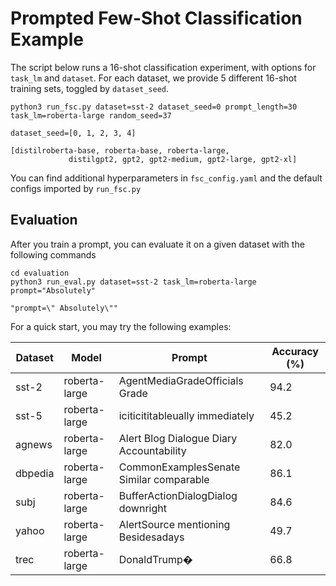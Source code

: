 # Prompted Few-Shot Classification Example

The script below runs a 16-shot classification experiment, with options for `task_lm` and `dataset`. For each dataset, we provide 5 different 16-shot training sets, toggled by `dataset_seed`.
```
python3 run_fsc.py dataset=sst-2 dataset_seed=0 prompt_length=30 task_lm=roberta-large random_seed=37
```

```
dataset_seed=[0, 1, 2, 3, 4]

[distilroberta-base, roberta-base, roberta-large, 
             distilgpt2, gpt2, gpt2-medium, gpt2-large, gpt2-xl]
```
You can find additional hyperparameters in `fsc_config.yaml` and the default configs imported by `run_fsc.py`

## Evaluation

After you train a prompt, you can evaluate it on a given dataset with the following commands
```
cd evaluation
python3 run_eval.py dataset=sst-2 task_lm=roberta-large prompt="Absolutely"
```
```
"prompt=\" Absolutely\"" 
```

For a quick start, you may try the following examples: 

| Dataset | Model | Prompt | Accuracy (%) | 
| --- | --- | --- | --- | 
| sst-2 | roberta-large | AgentMediaGradeOfficials Grade | 94.2 |
| sst-5 | roberta-large | iciticititableually immediately | 45.2 |
| agnews | roberta-large | Alert Blog Dialogue Diary Accountability | 82.0 |
| dbpedia | roberta-large | CommonExamplesSenate Similar comparable | 86.1 |
| subj | roberta-large | BufferActionDialogDialog downright | 84.6 |
| yahoo | roberta-large | AlertSource mentioning Besidesadays | 49.7 |
| trec | roberta-large | DonaldTrump� | 66.8 |


